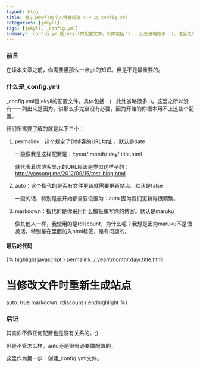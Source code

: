 ```yaml
---
layout: blog
title: 基于jekyll的个人博客搭建（一）之_config.yml
categories: [jekyll]
tags: [jekyll, _config.yml]
summary: _config.yml是jekyll的配置文件。具体包括：(...此处省略很多..)。这里之所以没有一一列出来是因为，讲那么多完全没有必要，因为开始的你根本用不上这些个配置
---
```

### 前言
在读本文章之前，你需要懂那么一点git的知识。但是不是最重要的。

### 什么是_config.yml
_config.yml是jekyll的配置文件。具体包括：(...此处省略很多..)。这里之所以没有一一列出来是因为，讲那么多完全没有必要，因为开始的你根本用不上这些个配置。

我们所需要了解的就是以下三个：

1.  permalink：这个规定了你博客的URL地址 。默认是date

    一般像我是这样配置是：/:year/:month/:day/:title.html

    就代表着你博客显示的URL应该是类似这样子的：http://yansong.me/2012/09/15/test-blog.html

2.  auto：这个指代的是否有文件更新就需要更新站点。默认是false

    一般的话，特别是最开始都需要设置为：auto 因为我们更新得很频繁。

3.  markdown：指代的是你采用什么模板编写你的博客。默认是maruku

    像其他人一样，我使用的是rdiscount，为什么呢？我想是因为maruku不是很灵活，特别是在里面加入html标签，是有问题的。

#### 最后的代码
{% highlight javascript }
permalink: /:year/:month/:day/:title.html
# 当修改文件时重新生成站点
auto: true
markdown: rdiscount
{ endhighlight %}

### 后记
其实你不做任何配置也是没有关系的。;)

但是不管怎么样，auto还是很有必要做配置的。

这里作为第一步：创建_config.yml文件。
